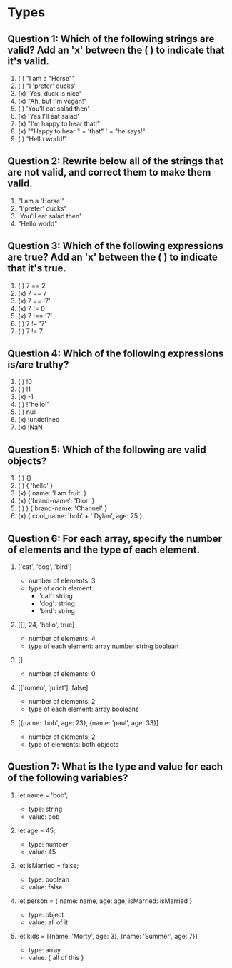 # Types

## Question 1: Which of the following strings are valid? Add an 'x' between the ( ) to indicate that it's valid.

1. ( ) "I am a "Horse""
2. ( ) "I 'prefer' ducks'
3. (x) 'Yes, duck is nice'
4. (x) "Ah, but I\'m vegan!"
5. ( ) 'You'll eat salad then'
6. (x) 'Yes I\'ll eat salad'
7. (x) "I'm happy to hear that!"
8. (x) "\"Happy to hear " + 'that" ' + "he says!"
9. ( ) “Hello world!”


## Question 2: Rewrite below all of the strings that are not valid, and correct them to make them valid. 
1. "I am a 'Horse'"
2. "I'prefer' ducks"
5. 'You\'ll eat salad then'
7. "Hello world"



## Question 3: Which of the following expressions are true? Add an 'x' between the ( ) to indicate that it's true.

1. ( ) 7 == 2
2. (x) 7 == 7
3. (x) 7 == '7'
4. (x) 7 != 0
5. (x) 7 !== '7'
6. ( ) 7 != '7'
7. ( ) 7 != 7


## Question 4: Which of the following expressions is/are truthy?

1. ( ) !0
2. ( ) !1
3. (x) -1
4. ( ) !"hello!"
5. ( ) null
6. (x) !undefined
7. (x) !NaN


## Question 5: Which of the following are valid objects?

1. ( ) {}
2. ( ) { 'hello' }
3. (x) { name: 'I am fruit' }
4. (x) {'brand-name': 'Dior' }
5. ( ) ) { brand-name: 'Channel' }
6. (x) { cool_name: 'bob' + ' Dylan', age: 25 }


## Question 6: For each array, specify the number of elements and the type of each element.

1. ['cat', 'dog', 'bird']
    - number of elements: 3
    - type of _each_ element:
        - 'cat': string 
        - 'dog': string
        - 'bird': string
2. [[], 24, 'hello', true]
    - number of elements: 4 
    - type of each element: 
        array number string boolean


3. [] 
    - number of elements: 0 

4. [['romeo', 'juliet'], false]
    - number of elements: 2 
    - type of each element: 
        array 
        booleans 

5. [{name: 'bob', age: 23}, {name: 'paul', age: 33}]
    - number of elements: 2
    - type of elements: both objects 

## Question 7: What is the type and value for each of the following variables?

1. let  name = 'bob';
    - type: string
    - value: bob
2. let age = 45;
    - type: number
    - value: 45 

3. let isMarried = false;
    - type: boolean
    - value: false

4. let person = { name: name, age: age, isMarried: isMarried }
    - type: object
    - value: all of it 

5. let kids = [{name: 'Morty', age: 3}, {name: 'Summer', age: 7}]
    - type: array 
    - value: { all of this }
